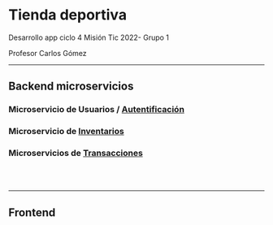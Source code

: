 # Tienda deportiva

Desarrollo app ciclo 4 Misión Tic 2022- Grupo 1

Profesor Carlos Gómez

---
## Backend microservicios

### Microservicio de Usuarios / [Autentificación](https://github.com/GrupoUno-Mintic/4a-docs/tree/main/BackendAutenticacionMs)


### Microservicio de [Inventarios](https://github.com/GrupoUno-Mintic/4a-docs/tree/main/BackendInventoriesMS)

### Microservicios de [Transacciones]()





<br><br>

---

## Frontend